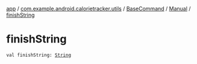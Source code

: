 [app](../../../index.md) / [com.example.android.calorietracker.utils](../../index.md) / [BaseCommand](../index.md) / [Manual](index.md) / [finishString](./finish-string.md)

# finishString

`val finishString: `[`String`](https://kotlinlang.org/api/latest/jvm/stdlib/kotlin/-string/index.html)